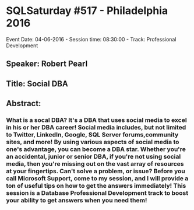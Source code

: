 # SQLSaturday #517 - Philadelphia 2016
Event Date: 04-06-2016 - Session time: 08:30:00 - Track: Professional Development
## Speaker: Robert Pearl
## Title: Social DBA
## Abstract:
### What is a socal DBA?  It's a DBA that uses social media to excel in his or her DBA career!  Social media includes, but not limited to Twitter, LinkedIn, Google, SQL Server forums,community sites, and more! By using various aspects of social media to one's advantage, you can become a DBA star.  Whether you're an accidental, junior or senior DBA, if you're not using social media, then you're missing out on the vast array of resources at your fingertips.  Can't solve a problem, or issue? Before you call Microsoft Support, come to my session, and I will provide a ton of useful tips on how to get the answers immediately! This session is a Database Professional Development track to boost your ability to get answers when you need them!
